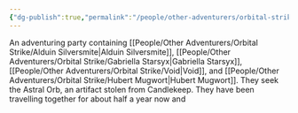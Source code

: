 ```yaml
---
{"dg-publish":true,"permalink":"/people/other-adventurers/orbital-strike/orbital-strike/","tags":["Faerun","Group"]}
---
```


An adventuring party containing [[People/Other Adventurers/Orbital Strike/Alduin Silversmite\|Alduin Silversmite]], [[People/Other Adventurers/Orbital Strike/Gabriella Starsyx\|Gabriella Starsyx]], [[People/Other Adventurers/Orbital Strike/Void\|Void]], and [[People/Other Adventurers/Orbital Strike/Hubert Mugwort\|Hubert Mugwort]].  They seek the Astral Orb, an artifact stolen from Candlekeep.  They have been travelling together for about half a year now and 
